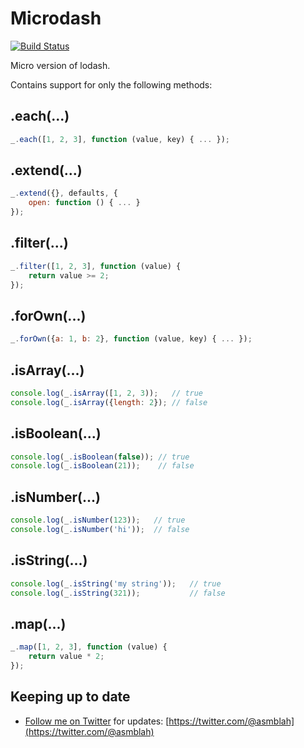 Microdash
=========

[![Build Status](https://secure.travis-ci.org/asmblah/microdash.png?branch=master)](http://travis-ci.org/asmblah/microdash)

Micro version of lodash.

Contains support for only the following methods:

.each(...)
----------
```javascript
_.each([1, 2, 3], function (value, key) { ... });
```

.extend(...)
------------
```javascript
_.extend({}, defaults, {
    open: function () { ... }
});
```

.filter(...)
------------
```javascript
_.filter([1, 2, 3], function (value) {
    return value >= 2;
});
```

.forOwn(...)
------------
```javascript
_.forOwn({a: 1, b: 2}, function (value, key) { ... });
```

.isArray(...)
---------
```javascript
console.log(_.isArray([1, 2, 3));   // true
console.log(_.isArray({length: 2}); // false
```

.isBoolean(...)
---------
```javascript
console.log(_.isBoolean(false)); // true
console.log(_.isBoolean(21));    // false
```

.isNumber(...)
---------
```javascript
console.log(_.isNumber(123));   // true
console.log(_.isNumber('hi'));  // false
```

.isString(...)
---------
```javascript
console.log(_.isString('my string'));   // true
console.log(_.isString(321));           // false
```

.map(...)
---------
```javascript
_.map([1, 2, 3], function (value) {
    return value * 2;
});
```

Keeping up to date
------------------
- [Follow me on Twitter](https://twitter.com/@asmblah) for updates: [https://twitter.com/@asmblah](https://twitter.com/@asmblah)
